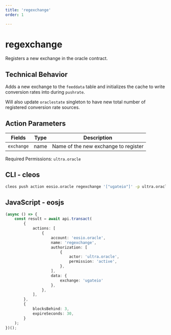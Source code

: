```yaml
---
title: 'regexchange'
order: 1

---
```


# regexchange

Registers a new exchange in the oracle contract.

## Technical Behavior

Adds a new exchange to the `feeddata` table and initializes the cache to write conversion rates into during `pushrate`.

Will also update `oraclestate` singleton to have new total number of registered conversion rate sources.

## Action Parameters

| Fields     | Type | Description                          |
| ---------- | ---- | ------------------------------------ |
| `exchange` | name | Name of the new exchange to register |

Required Permissions: `ultra.oracle`

## CLI - cleos

```bash
cleos push action eosio.oracle regexchange '["ugateio"]' -p ultra.oracle
```

## JavaScript - eosjs

```typescript
(async () => {
    const result = await api.transact(
        {
            actions: [
                {
                    account: 'eosio.oracle',
                    name: 'regexchange',
                    authorization: [
                        {
                            actor: 'ultra.oracle',
                            permission: 'active',
                        },
                    ],
                    data: {
                        exchange: 'ugateio'
                    },
                },
            ],
        },
        {
            blocksBehind: 3,
            expireSeconds: 30,
        }
    );
})();
```